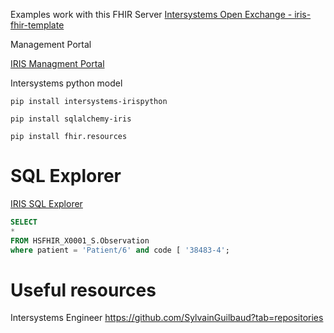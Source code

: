 Examples work with this FHIR Server [Intersystems Open Exchange - iris-fhir-template](https://openexchange.intersystems.com/package/iris-fhir-template)

Management Portal 

[IRIS Managment Portal](http://localhost:32783/csp/sys/UtilHome.csp)

Intersystems python model 

`pip install intersystems-irispython`

`pip install sqlalchemy-iris`

`pip install fhir.resources`

# SQL Explorer 

[IRIS SQL Explorer](http://localhost:32783/csp/sys/exp/%25CSP.UI.Portal.SQL.Home.zen?$NAMESPACE=FHIRSERVER)

```sql
SELECT 
*
FROM HSFHIR_X0001_S.Observation
where patient = 'Patient/6' and code [ '38483-4';
````

# Useful resources

Intersystems Engineer
https://github.com/SylvainGuilbaud?tab=repositories
